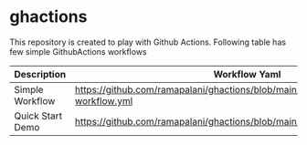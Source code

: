 # ghactions
This repository is created to play with Github Actions.  Following table has few simple GithubActions workflows

| Description | Workflow Yaml | Workflow Runs | Remarks |
|-------------|---------------|---------------|---------|
|Simple Workflow | https://github.com/ramapalani/ghactions/blob/main/.github/workflows/simple-workflow.yml| https://github.com/ramapalani/ghactions/runs/4217515650?check_suite_focus=true|
|Quick Start Demo | https://github.com/ramapalani/ghactions/blob/main/.github/workflows/main.yml | https://github.com/ramapalani/ghactions/runs/4217515650?check_suite_focus=true | |
